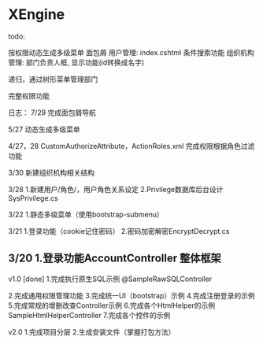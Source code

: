 # XEngine

todo:

按权限动态生成多级菜单
面包屑
用户管理: index.cshtml 条件搜索功能
组织机构管理: 部门负责人框, 显示功能(id转换成名字)

递归，通过树形菜单管理部门

完整权限功能


日志：
7/29
完成面包屑导航

5/27
动态生成多级菜单

4/27，28
CustomAuthorizeAttribute，ActionRoles.xml 完成权限根据角色过滤功能

3/30
新建组织机构相关结构

3/28
1.新建用户/角色/，用户角色关系设定
2.Privilege数据库后台设计 SysPrivilege.cs

3/22
1.静态多级菜单（使用bootstrap-submenu）

3/21
1.登录功能（cookie记住密码）
2.密码加密解密EncryptDecrypt.cs

3/20
1.登录功能AccountController 整体框架
------------------------------------------------------------------



v1.0
[done] 1.完成执行原生SQL示例 @SampleRawSQLController 

2.完成通用权限管理功能
3.完成统一UI（bootstrap）示例
4.完成注册登录的示例
5.完成常规的增删改查Controller示例
6.完成各个HtmlHelper的示例
   SampleHtmlHelperController
7.完成各个控件的示例


v2.0
1.完成项目分层
2.生成安装文件（掌握打包方法）
